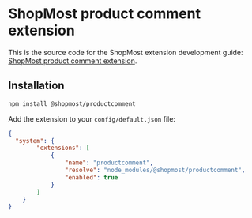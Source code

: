 # ShopMost product comment extension

This is the source code for the ShopMost extension development guide: [ShopMost product comment extension](https://shopmost.io/docs/development/module/create-first-extension).

## Installation

```bash
npm install @shopmost/productcomment
```

Add the extension to your `config/default.json` file:

```json
{
  "system": {
        "extensions": [
            {
                "name": "productcomment",
                "resolve": "node_modules/@shopmost/productcomment",
                "enabled": true
            }
        ]
    }
}
```